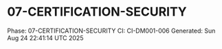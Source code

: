 # 07-CERTIFICATION-SECURITY
Phase: 07-CERTIFICATION-SECURITY
CI: CI-DM001-006
Generated: Sun Aug 24 22:41:14 UTC 2025
